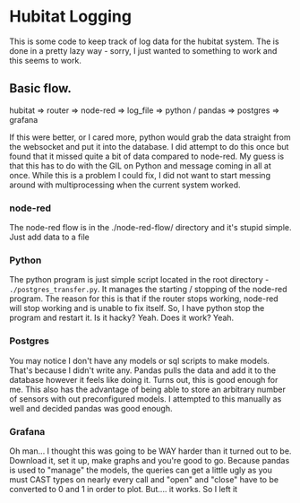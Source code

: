 # Hubitat Logging

This is some code to keep track of log data for the hubitat system. The is done in a pretty lazy way - sorry, I just
wanted to something to work and this seems to work. 

## Basic flow. 

hubitat => router => node-red => log_file => python / pandas => postgres => grafana

If this were better, or I cared more, python would grab the data straight from the websocket and put it into the
database. I did attempt to do this once but found that it missed quite a bit of data compared to node-red. My guess is
that this has to do with the GIL on Python and message coming in all at once. While this is a problem I could fix, I
did not want to start messing around with multiprocessing when the current system worked. 

### node-red

The node-red flow is in the ./node-red-flow/ directory and it's stupid simple. Just add data to a file

### Python

The python program is just simple script located in the root directory - `./postgres_transfer.py`. It manages the
starting / stopping of the node-red program. The reason for this is that if the router stops working, node-red will stop
working and is unable to fix itself. So, I have python stop the program and restart it. Is it hacky? Yeah. Does it work?
Yeah. 

### Postgres

You may notice I don't have any models or sql scripts to make models. That's because I didn't write any. Pandas pulls
the data and add it to the database however it feels like doing it. Turns out, this is good enough for me. This also has
the advantage of being able to store an arbitrary number of sensors with out preconfigured models. I attempted to this
manually as well and decided pandas was good enough. 

### Grafana

Oh man... I thought this was going to be WAY harder than it turned out to be. Download it, set it up, make graphs and
you're good to go. Because pandas is used to "manage" the models, the queries can get a little ugly as you must CAST
types on nearly every call and "open" and "close" have to be converted to 0 and 1 in order to plot. But.... it works. So
I left it
